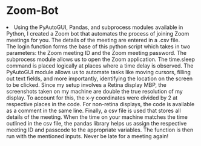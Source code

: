 # Zoom-Bot
<li>Using the PyAutoGUI, Pandas, and subprocess modules available in Python, I created a Zoom bot that automates the process of joining Zoom meetings for you. The details of the meeting are entered in a .csv file. </li>
The login function forms the base of this python script which takes in two parameters: the Zoom meeting ID and the Zoom meeting password.
The subprocess module allows us to open the Zoom application.
The time.sleep command is placed logically at places where a time delay is observed.
The PyAutoGUI module allows us to automate tasks like moving cursors, filling out text fields, and more importantly, identifying the location on the screen to be clicked.
Since my setup involves a Retina display MBP, the screenshots taken on my machine are double the true resolution of my display. To account for this, the x-y coordinates were divided by 2 at respective places in the code.
For non-retina displays, the code is available as a comment in the same line.
Finally, a csv file is used that stores all details of the meeting.
When the time on your machine matches the time outlined in the csv file, the pandas library helps us assign the respective meeting ID and passcode to the appropriate variables.
The function is then run with the mentioned inputs.
Never be late for a meeting again!
